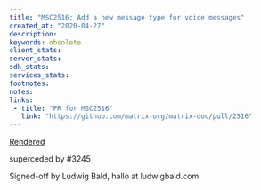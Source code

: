 ```yaml
---
title: "MSC2516: Add a new message type for voice messages"
created_at: "2020-04-27"
description:
keywords: obsolete
client_stats:
server_stats:
sdk_stats:
services_stats:
footnotes:
notes:
links:
 - title: "PR for MSC2516"
   link: "https://github.com/matrix-org/matrix-doc/pull/2516"
---
```

[Rendered](https://github.com/diskomedia/matrix-doc/blob/master/proposals/2516-new-type-for-voice-messages.md)

superceded by #3245

Signed-off by Ludwig Bald, hallo at ludwigbald.com
